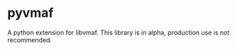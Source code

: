 # pyvmaf

A python extension for libvmaf. This library is in alpha, production use is not recommended.
